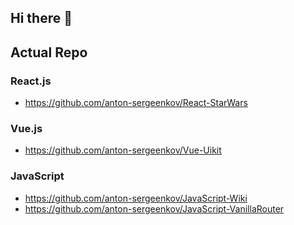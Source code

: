 ## Hi there 👋

## Actual Repo

### React.js
- https://github.com/anton-sergeenkov/React-StarWars

### Vue.js
- https://github.com/anton-sergeenkov/Vue-Uikit

### JavaScript
- https://github.com/anton-sergeenkov/JavaScript-Wiki
- https://github.com/anton-sergeenkov/JavaScript-VanillaRouter
